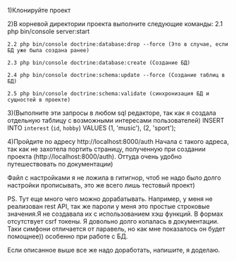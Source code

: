 1)Клонируйте проект

2)В корневой директории проекта выполните следующие команды:
    2.1 php bin/console server:start

    2.2 php bin/console doctrine:database:drop --force (Это в случае, если БД уже была создана ранее)

    2.3 php bin/console doctrine:database:create (Создание БД)

    2.4 php bin/console doctrine:schema:update --force (Создание таблиц в БД)

    2.5 php bin/console doctrine:schema:validate (синхронизация БД и сущностей в проекте)

3)(Выполните эти запросы в любом sql редакторе, так как я создала отдельную таблицу с возможными интересами пользователей)
INSERT INTO `interest` (`id`, `hobby`) VALUES
(1, 'music'),
(2, 'sport');

4)Пройдите по адресу http://localhost:8000/auth
Начала с такого адреса, так как не захотела портить страницу, полученную при создании проекта (http://localhost:8000/auth).
Оттуда очень удобно путешествовать по документации)

Файл с настройками я не ложила в гитигнор, чтоб не надо было долго настройки прописывать, это же всего лишь тестовый проект)

PS. Тут еще много чего можно дорабатывать. Например, у меня не реализован rest API, так же пароли у меня это простые
строковые значения.Я не создавала их с использованием хэш функций. В формах отсутствует csrf токены. Я довольно долго
копалась в документации. Таки симфони отличается от ларавель, но как мне показалось он будет помощнее)) особенно при
работе с БД.

Если описанное выше все же надо доработать, напишите, я доделаю.
